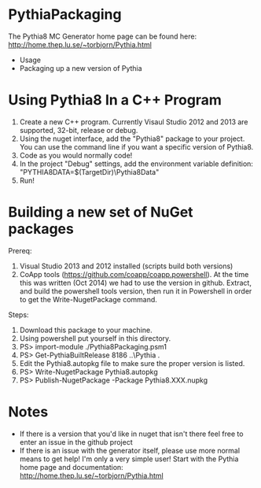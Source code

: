 PythiaPackaging
===============

The Pythia8 MC Generator home page can be found here: http://home.thep.lu.se/~torbjorn/Pythia.html

- Usage
- Packaging up a new version of Pythia

Using Pythia8 In a C++ Program
==============================

1. Create a new C++ program. Currently Visaul Studio 2012 and 2013 are supported, 32-bit, release or debug.
2. Using the nuget interface, add the "Pythia8" package to your project. You can use the command line if you want a specific version of Pythia8.
3. Code as you would normally code!
4. In the project "Debug" settings, add the environment variable definition: "PYTHIA8DATA=$(TargetDir)\Pythia8Data"
5. Run!

Building a new set of NuGet packages
====================================

Prereq:
1. Visual Studio 2013 and 2012 installed (scripts build both versions)
2. CoApp tools (https://github.com/coapp/coapp.powershell). At the time this was written (Oct 2014) we had to use the version in github. Extract, and build the powershell tools version, then run it in Powershell in order to get the Write-NugetPackage command.

Steps:
1. Download this package to your machine.
2. Using powershell put yourself in this directory.
3. PS> import-module ./Pythia8Packaging.psm1
4. PS> Get-PythiaBuiltRelease 8186 ..\Pythia .
5. Edit the Pythia8.autopkg file to make sure the proper version is listed.
6. PS> Write-NugetPackage Pythia8.autopkg
7. PS> Publish-NugetPackage -Package Pythia8.XXX.nupkg <where XXX is the version>

Notes
=====

- If there is a version that you'd like in nuget that isn't there feel free to enter an issue in the github project
- If there is an issue with the generator itself, please use more normal means to get help! I'm only a very simple user! Start with the Pythia home page and documentation: http://home.thep.lu.se/~torbjorn/Pythia.html
